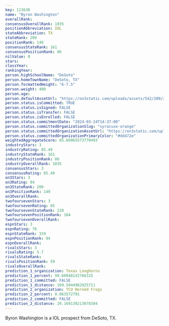 ```yaml
---
key: 113630
name: "Byron Washington"
overallRank: 
consensusOverallRank: 1035
positionAbbreviation: IOL
stateAbbreviation: TX
stateRank: 209
positionRank: 149
consensusStateRank: 161
consensusPositionRank: 86
nilValue: 0
stars: 
classYear: 
rankingYear: 
person.highSchoolName: "DeSoto"
person.homeTownName: "DeSoto, TX"
person.formattedHeight: "6-7.5"
person.weight: 400
person.age: 
person.defaultAssetUrl: "https://on3static.com/uploads/assets/542/209/209542.jpeg"
person.status.isCommitted: TRUE
person.status.isSigned: FALSE
person.status.isTransfer: FALSE
person.status.isEnrolled: FALSE
person.status.commitmentDate: "2024-03-24T14:37:00"
person.status.committedOrganizationSlug: "syracuse-orange"
person.status.committedOrganizationAssetUrl: "https://on3static.com/uploads/assets/260/150/150260.svg"
person.status.committedOrganizationPrimaryColor: "#dd472e"
weightedAggregateScore: 85.60965573770493
industryStars: 3
industryRating: 85.49
industryStateRank: 161
industryPositionRank: 86
industryOverallRank: 1035
consensusStars: 3
consensusRating: 85.49
on3Stars: 3
on3Rating: 84
on3StateRank: 209
on3PositionRank: 149
on3OverallRank: 
twofoursevenStars: 3
twofoursevenRating: 85
twofoursevenStateRank: 228
twofoursevenPositionRank: 104
twofoursevenOverallRank: 
espnStars: 3
espnRating: 76
espnStateRank: 159
espnPositionRank: 94
espnOverallRank: 
rivalsStars: 3
rivalsRating: 5.7
rivalsStateRank: 
rivalsPositionRank: 59
rivalsOverallRank: 
prediction_1_organization: Texas Longhorns
prediction_1_percent: 99.60948142766325
prediction_1_committed: FALSE
prediction_1_distance: 169.5044982925711
prediction_2_organization: TCU Horned Frogs
prediction_2_percent: 0.063572791
prediction_2_committed: FALSE
prediction_2_distance: 29.169130213078304
---
```

Byron Washington is a IOL prospect from DeSoto, TX.